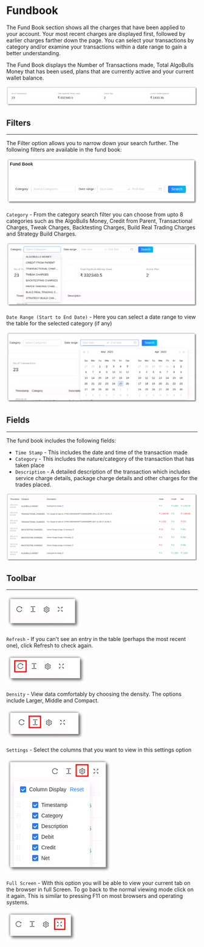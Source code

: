 # Fundbook

The Fund Book section shows all the charges that have been applied to your account. Your most recent charges are displayed first, followed by earlier charges farther down the page. 
You can select your transactions by category and/or examine your transactions within a date range to gain a better understanding.

The Fund Book displays the Number of Transactions made, Total AlgoBulls Money that has been used, plans that are currently active and your current wallet balance. 

![Fundbook](imgs/fb1.png)

## Filters
---
The Filter option allows you to narrow down your search further. The following filters are available in the fund book:

![Filters](imgs/fb2.png)

`Category` - From the category search filter you can choose from upto 8 categories such as the AlgoBulls Money, Credit from Parent, Transactional Charges, Tweak Charges, Backtesting Charges, Build Real Trading Charges and Strategy Build Charges. 

![Filters](imgs/fb3.png)

`Date Range (Start to End Date)` - Here you can select a date range to view the table for the selected category (if any)

![Filters](imgs/fb4.png)

## Fields
---
The fund book includes the following fields: 

* `Time Stamp` - This includes the date and time of the transaction made
* `Category` -  This includes the nature/category of the transaction that has taken place
* `Description` - A detailed description of the transaction which includes service charge details, package charge details and other charges for the trades placed.

[ ![Fundbook](imgs/fb5.png "Click to Enlarge or Ctrl+Click to open in a new Tab") ](imgs/fb5.png)

## Toolbar
---
![Filters](imgs/toolbar1.png)

`Refresh` - If you can't see an entry in the table (perhaps the most recent one), click Refresh to check again.

![Filters](imgs/toolbar3.png)

`Density` - View data comfortably by choosing the density. The options include Larger, Middle and Compact. 

![Filters](imgs/toolbar4.png)

`Settings` - Select the columns that you want to view in this settings option

![Filters](imgs/toolbar5_fundbook.png)

`Full Screen` - With this option you will be able to view your current tab on the browser in full Screen. To go back to the normal viewing mode click on it again. This is similar to pressing F11 on most browsers and operating systems.

![Filters](imgs/toolbar6.png)